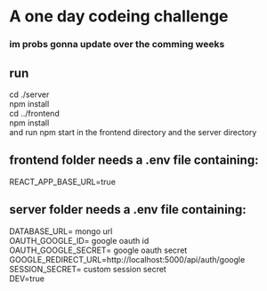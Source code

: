 # A one day codeing challenge
### im probs gonna update over the comming weeks

## run 
cd ./server \
npm install \
cd ../frontend \
npm install \
and run npm start in the frontend directory and the server directory

## frontend folder needs a .env file containing:
REACT_APP_BASE_URL=true
## server folder needs a .env file containing:
DATABASE_URL= mongo url\
OAUTH_GOOGLE_ID= google oauth id\
OAUTH_GOOGLE_SECRET= google oauth secret\
GOOGLE_REDIRECT_URL=http://localhost:5000/api/auth/google \
SESSION_SECRET= custom session secret\
DEV=true
